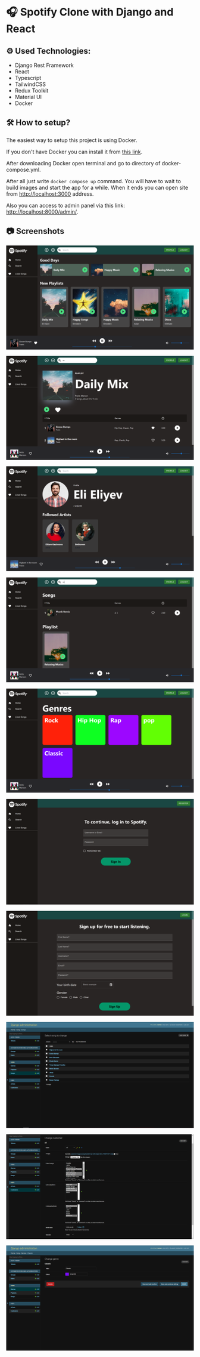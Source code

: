 # 🎧 Spotify Clone with Django and React
## ⚙ Used Technologies:
- Django Rest Framework
- React
- Typescript
- TailwindCSS
- Redux Toolkit
- Material UI
- Docker

## 🛠 How to setup?
The easiest way to setup this project is using Docker. 

If you don't have Docker you can install it from [this link](https://www.docker.com/products/docker-desktop/).

After downloading Docker open terminal and go to directory of docker-compose.yml. 

After all just write `docker compose up` command. You will have to wait to build images and start the app for a while. When it ends you can open site from [http://localhost:3000](http://localhost:3000) address.

Also you can access to admin panel via this link: [http://localhost:8000/admin/](http://localhost:8000/admin/).

## 📷 Screenshots
![home](./screenshots/home.PNG)

![playlist](./screenshots/playlist_page.PNG)

![profile](./screenshots/profile.PNG)

![searching](./screenshots/searching.PNG)

![search](./screenshots/search.PNG)

![login](./screenshots/login.PNG)

![register](./screenshots/register.PNG)

![admin_panel](./screenshots/admin_panel.PNG)

![admin_panel_customer](./screenshots/admin_panel_customer.PNG)

![admin_panel_genre](./screenshots/admin_panel_genre.PNG)